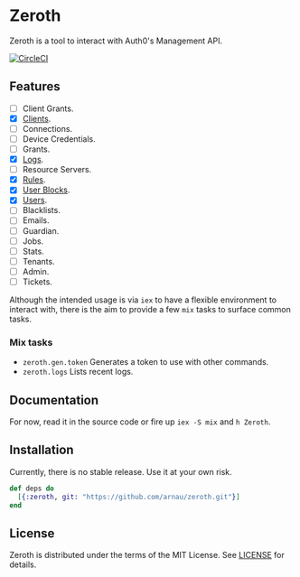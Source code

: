 # Zeroth

Zeroth is a tool to interact with Auth0's Management API.

[![CircleCI](https://circleci.com/gh/arnau/zeroth.svg?style=svg)](https://circleci.com/gh/arnau/zeroth)


## Features

* [ ] Client Grants.
* [x] [Clients](lib/zeroth/client.ex).
* [ ] Connections.
* [ ] Device Credentials.
* [ ] Grants.
* [x] [Logs](lib/zeroth/log.ex).
* [ ] Resource Servers.
* [x] [Rules](lib/zeroth/rule.ex).
* [x] [User Blocks](lib/zeroth/user_block.ex).
* [x] [Users](lib/zeroth/user.ex).
* [ ] Blacklists.
* [ ] Emails.
* [ ] Guardian.
* [ ] Jobs.
* [ ] Stats.
* [ ] Tenants.
* [ ] Admin.
* [ ] Tickets.

Although the intended usage is via `iex` to have a flexible environment to
interact with, there is the aim to provide a few `mix` tasks to surface
common tasks.

### Mix tasks

* `zeroth.gen.token` Generates a token to use with other commands.
* `zeroth.logs` Lists recent logs.

## Documentation

For now, read it in the source code or fire up `iex -S mix` and `h Zeroth`.

## Installation

Currently, there is no stable release. Use it at your own risk.

```elixir
def deps do
  [{:zeroth, git: "https://github.com/arnau/zeroth.git"}]
end
```

## License

Zeroth is distributed under the terms of the MIT License. See
[LICENSE](LICENSE) for details.

